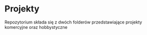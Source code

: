 # Projekty
Repozytorium składa się z dwóch folderów przedstawiające projekty komercyjne oraz hobbystyczne

